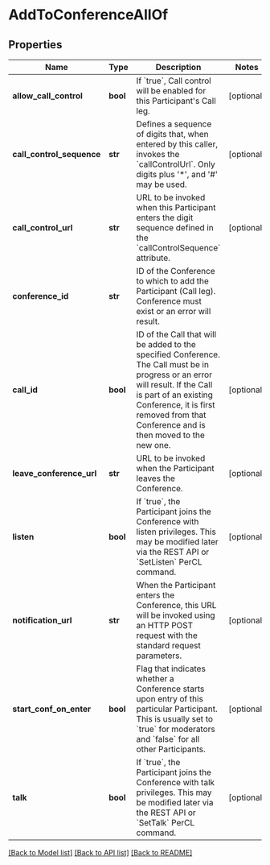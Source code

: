 # AddToConferenceAllOf

## Properties
Name | Type | Description | Notes
------------ | ------------- | ------------- | -------------
**allow_call_control** | **bool** | If &#x60;true&#x60;, Call control will be enabled for this Participant&#39;s Call leg. | [optional] 
**call_control_sequence** | **str** | Defines a sequence of digits that, when entered by this caller, invokes the &#x60;callControlUrl&#x60;. Only digits plus &#39;*&#39;, and &#39;#&#39; may be used. | [optional] 
**call_control_url** | **str** | URL to be invoked when this Participant enters the digit sequence defined in the &#x60;callControlSequence&#x60; attribute. | [optional] 
**conference_id** | **str** | ID of the Conference to which to add the Participant (Call leg). Conference must exist or an error will result. | 
**call_id** | **bool** | ID of the Call that will be added to the specified Conference. The Call must be in progress or an error will result. If the Call is part of an existing Conference, it is first removed from that Conference and is then moved to the new one. | [optional] 
**leave_conference_url** | **str** | URL to be invoked when the Participant leaves the Conference.  | [optional] 
**listen** | **bool** | If &#x60;true&#x60;, the Participant joins the Conference with listen privileges. This may be modified later via the REST API or &#x60;SetListen&#x60; PerCL command. | [optional] 
**notification_url** | **str** | When the Participant enters the Conference, this URL will be invoked using an HTTP POST request with the standard request parameters. | [optional] 
**start_conf_on_enter** | **bool** | Flag that indicates whether a Conference starts upon entry of this particular Participant. This is usually set to &#x60;true&#x60; for moderators and &#x60;false&#x60; for all other Participants. | [optional] 
**talk** | **bool** | If &#x60;true&#x60;, the Participant joins the Conference with talk privileges. This may be modified later via the REST API or &#x60;SetTalk&#x60; PerCL command.  | [optional] 

[[Back to Model list]](../README.md#documentation-for-models) [[Back to API list]](../README.md#documentation-for-api-endpoints) [[Back to README]](../README.md)


